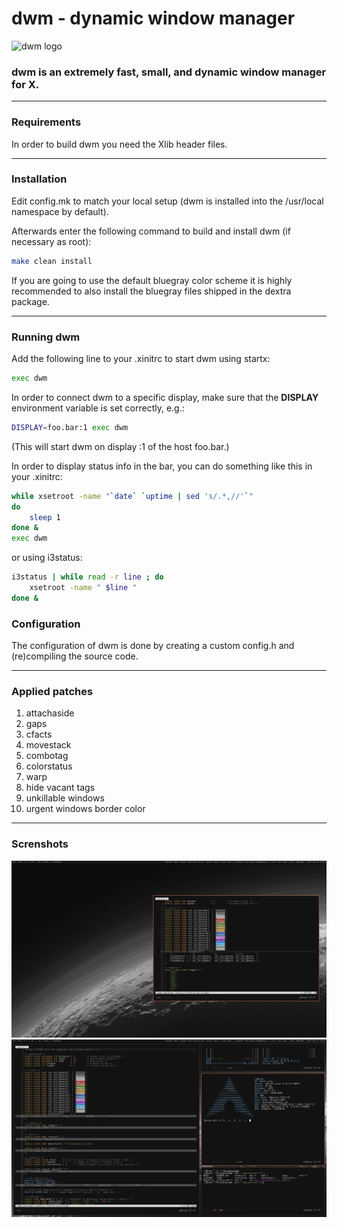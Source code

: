 # dwm - dynamic window manager

![dwm logo](./dwm.png)

### dwm is an extremely fast, small, and dynamic window manager for X.

---

### Requirements
In order to build dwm you need the Xlib header files.

---

### Installation
Edit config.mk to match your local setup (dwm is installed into
the /usr/local namespace by default).

Afterwards enter the following command to build and install dwm (if
necessary as root):

```sh
make clean install
```

If you are going to use the default bluegray color scheme it is highly
recommended to also install the bluegray files shipped in the dextra package.

---

### Running dwm
Add the following line to your .xinitrc to start dwm using startx:

```sh
exec dwm
```

In order to connect dwm to a specific display, make sure that
the **DISPLAY** environment variable is set correctly, e.g.:

```sh
DISPLAY=foo.bar:1 exec dwm
```

(This will start dwm on display :1 of the host foo.bar.)

In order to display status info in the bar, you can do something
like this in your .xinitrc:

```sh
while xsetroot -name "`date` `uptime | sed 's/.*,//'`"
do
	sleep 1
done &
exec dwm
```

or using i3status:

```sh
i3status | while read -r line ; do
	xsetroot -name " $line "
done &
```

### Configuration
The configuration of dwm is done by creating a custom config.h
and (re)compiling the source code.

---

### Applied patches
1. attachaside
1. gaps
1. cfacts
1. movestack
1. combotag
1. colorstatus
1. warp
1. hide vacant tags
1. unkillable windows
1. urgent windows border color

---

### Screnshots

![dwm float](./screenshot1.png)
![dwm tile](./screenshot2.png)
